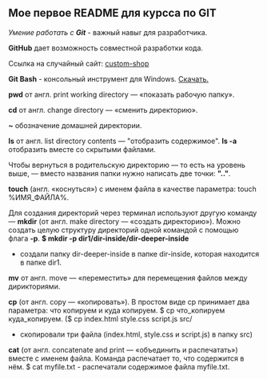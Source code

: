 ## Мое первое README для курсса по GIT

*Умение работать с **Git*** - важный навыr для разработчика.

**GitHub** дает возможность совместной разработки кода.

Ссылка на случайный сайт: [custom-shop](https://custom-shop.ru/ "Перейти в custom-shop.ru") 


**Git Bash** - консольный инструмент для Windows. [Скачать.](https://git-scm.com/download/win)

**pwd** от англ. print working directory — «показать рабочую папку».

**cd** от англ. change directory — «сменить директорию».

**~** обозначение домашней директории.

**ls** от англ. list directory contents — "отобразить содержимое". **ls -a** отобразить вместе со скрытыми файлами.

Чтобы вернуться в родительскую директорию — то есть на уровень выше, — вместо названия папки нужно написать две точки: **".."**.

**touch** (англ. «коснуться») с именем файла в качестве параметра: touch %ИМЯ_ФАЙЛА%.

Для создания директорий через терминал используют другую команду — **mkdir** (от англ. make directory — «создать директорию»). 
Можно создать целую структуру директорий одной командой с помощью флага **-p**. **$ mkdir -p dir1/dir-inside/dir-deeper-inside**
- создали папку dir-deeper-inside в папке dir-inside, которая находится в папке dir1.

**mv** от англ. move — «переместить» для перемещения файлов между дирикториями.

**cp** (от англ. copy — «копировать»). В простом виде cp принимает два параметра: что копируем и куда копируем.
$ cp что_копируем куда_копируем. ($ cp index.html style.css script.js src/
- скопировали три файла (index.html, style.css и script.js) в папку src)

**cat** (от англ. concatenate and print — «объединить и распечатать») вместе с именем файла. Команда распечатает то, что содержится в нём.
$ cat myfile.txt - распечатали содержимое файла myfile.txt.
